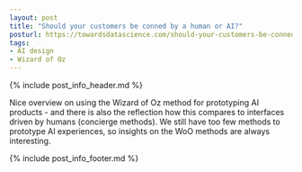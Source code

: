```yaml
---
layout: post
title: "Should your customers be conned by a human or AI?"
posturl: https://towardsdatascience.com/should-your-customers-be-conned-by-a-human-or-ai-6a87fbecdefe
tags:
- AI design
- Wizard of Oz
---
```


{% include post_info_header.md %}

Nice overview on using the Wizard of Oz method for prototyping AI products - and there is also the reflection how this compares to interfaces driven by humans (concierge methods). We still have too few methods to prototype AI experiences, so insights on the WoO methods are always interesting.

<!--more-->
{% include post_info_footer.md %}
